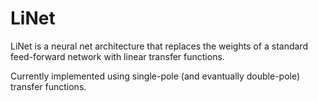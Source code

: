 # LiNet

LiNet is a neural net architecture that replaces the weights of a standard feed-forward network with linear transfer functions.

Currently implemented using single-pole (and evantually double-pole) transfer functions.
